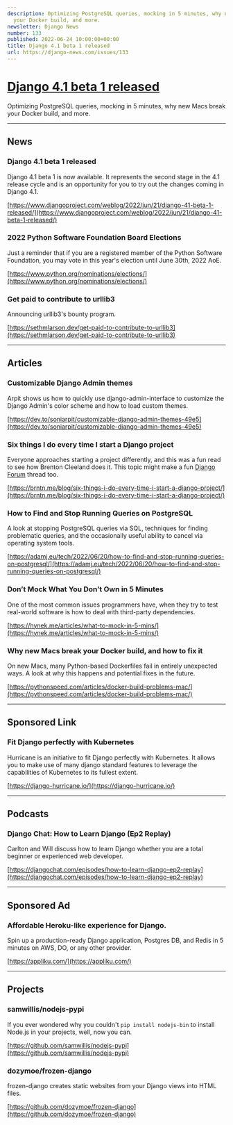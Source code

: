 ```yaml
---
description: Optimizing PostgreSQL queries, mocking in 5 minutes, why new Macs break
  your Docker build, and more.
newsletter: Django News
number: 133
published: 2022-06-24 10:00:00+00:00
title: Django 4.1 beta 1 released
url: https://django-news.com/issues/133
---
```


# [Django 4.1 beta 1 released](https://django-news.com/issues/133)

Optimizing PostgreSQL queries, mocking in 5 minutes, why new Macs break your Docker build, and more.

----

## News

### Django 4.1 beta 1 released

<p>Django 4.1 beta 1 is now available. It represents the second stage in the 4.1 release cycle and is an opportunity for you to try out the changes coming in Django 4.1.</p>

[https://www.djangoproject.com/weblog/2022/jun/21/django-41-beta-1-released/](https://www.djangoproject.com/weblog/2022/jun/21/django-41-beta-1-released/)

### 2022 Python Software Foundation Board Elections

<p>Just a reminder that if you are a registered member of the Python Software Foundation, you may vote in this year's election until June 30th, 2022 AoE.</p>

[https://www.python.org/nominations/elections/](https://www.python.org/nominations/elections/)

### Get paid to contribute to urllib3

<p>Announcing urllib3's bounty program.</p>

[https://sethmlarson.dev/get-paid-to-contribute-to-urllib3](https://sethmlarson.dev/get-paid-to-contribute-to-urllib3)

----

## Articles

### Customizable Django Admin themes

<p>Arpit shows us how to quickly use django-admin-interface to customize the Django Admin's color scheme and how to load custom themes.</p>

[https://dev.to/soniarpit/customizable-django-admin-themes-49e5](https://dev.to/soniarpit/customizable-django-admin-themes-49e5)

### Six things I do every time I start a Django project

<p>Everyone approaches starting a project differently, and this was a fun read to see how Brenton Cleeland does it. This topic might make a fun <a href="https://cur.at/fF8UayK">Django Forum</a> thread too.</p>

[https://brntn.me/blog/six-things-i-do-every-time-i-start-a-django-project/](https://brntn.me/blog/six-things-i-do-every-time-i-start-a-django-project/)

### How to Find and Stop Running Queries on PostgreSQL

<p>A look at stopping PostgreSQL queries via SQL, techniques for finding problematic queries, and the occasionally useful ability to cancel via operating system tools.</p>

[https://adamj.eu/tech/2022/06/20/how-to-find-and-stop-running-queries-on-postgresql/](https://adamj.eu/tech/2022/06/20/how-to-find-and-stop-running-queries-on-postgresql/)

### Don’t Mock What You Don’t Own in 5 Minutes

<p>One of the most common issues programmers have, when they try to test real-world software is how to deal with third-party dependencies.</p>

[https://hynek.me/articles/what-to-mock-in-5-mins/](https://hynek.me/articles/what-to-mock-in-5-mins/)

### Why new Macs break your Docker build, and how to fix it

<p>On new Macs, many Python-based Dockerfiles fail in entirely unexpected ways. A look at why this happens and potential fixes in the future.</p>

[https://pythonspeed.com/articles/docker-build-problems-mac/](https://pythonspeed.com/articles/docker-build-problems-mac/)

----

## Sponsored Link

### Fit Django perfectly with Kubernetes

<p>Hurricane is an initiative to fit Django perfectly with Kubernetes. It allows you to make use of many django standard features to leverage the capabilities of Kubernetes to its fullest extent.</p>

[https://django-hurricane.io/](https://django-hurricane.io/)

----

## Podcasts

### Django Chat: How to Learn Django (Ep2 Replay)  

<p>Carlton and Will discuss how to learn Django whether you are a total beginner or experienced web developer.</p>

[https://djangochat.com/episodes/how-to-learn-django-ep2-replay](https://djangochat.com/episodes/how-to-learn-django-ep2-replay)

----

## Sponsored Ad

### Affordable Heroku-like experience for Django.

<p>Spin up a production-ready Django application, Postgres DB, and Redis in 5 minutes on AWS, DO, or any other provider.</p>

[https://appliku.com/](https://appliku.com/)

----

## Projects

### samwillis/nodejs-pypi

<p>If you ever wondered why you couldn't <code>pip install nodejs-bin</code> to install Node.js in your projects, well, now you can.</p>

[https://github.com/samwillis/nodejs-pypi](https://github.com/samwillis/nodejs-pypi)

### dozymoe/frozen-django

<p>frozen-django creates static websites from your Django views into HTML files.</p>

[https://github.com/dozymoe/frozen-django](https://github.com/dozymoe/frozen-django)